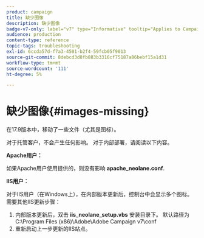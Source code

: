 ```yaml
---
product: campaign
title: 缺少图像
description: 缺少图像
badge-v7-only: label="v7" type="Informative" tooltip="Applies to Campaign Classic v7 only"
audience: production
content-type: reference
topic-tags: troubleshooting
exl-id: 6ccda57d-f7a3-4501-b2f4-59fcb05f9013
source-git-commit: 8debcd3d8fb883b3316cf75187a86bebf15a1d31
workflow-type: tm+mt
source-wordcount: '111'
ht-degree: 5%

---
```


# 缺少图像{#images-missing}



在17.9版本中，移动了一些文件（尤其是图标）。

对于托管客户，不会产生任何影响。 对于内部部署，请阅读以下内容。

**Apache用户：**

如果Apache用户使用提供的，则没有影响 **apache_neolane.conf**.

**IIS用户：**

对于IIS用户（在Windows上），在内部版本更新后，控制台中会显示多个图标。 需要其他IIS更新步骤：

1. 内部版本更新后，双击 **iis_neolane_setup.vbs** 安装目录下。 默认路径为C:\Program Files (x86)\Adobe\Adobe Campaign v7\conf
1. 重新启动上一步更新的IIS站点。
